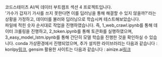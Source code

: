 코드스테이츠 AI/빅 데이터 부트캠프 섹션 4 프로젝트입니다.  
'가수가 갑자기 가사를 쓰지 못한다면 이를 딥러닝을 통해 해결할 수 있지 않을까?'라는 상황을 가정하고, 데이터를 불러와 딥러닝으로 학습시켜 테스트해보았습니다.  
파일에 적힌 숫자 순서대로 작업을 진행하였습니다. 즉, 1_web_crawl.ipynb를 통해 데이터 크롤링을 진행하고, 2_token.ipynb를 통해 토큰화를 실행하였으며, 3_easy_model_lstm.ipynb를 통해 간단히 모델 학습을 진행한 것을 확인하실 수 있습니다.
conda 가상환경에서 진행되었으며, 추가 설치한 라이브러리는 다음과 같습니다 : konlpy[링크](https://github.com/konlpy/konlpy), gensim
활용한 사이트는 다음과 같습니다 : ainize.ai[링크](https://ainize.ai)